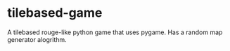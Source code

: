 # tilebased-game
A tilebased rouge-like python game that uses pygame. Has a random map generator alogrithm.
